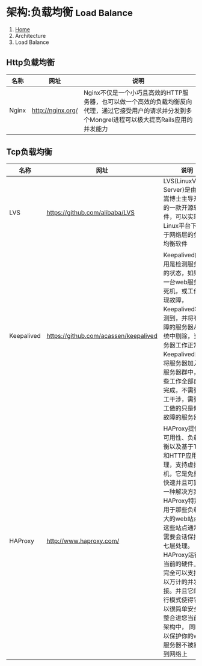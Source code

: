 # 架构:负载均衡 <small>Load Balance</small>

<ol class="breadcrumb"><li><a href="/">Home</a></li><li class="active">Architecture</li><li class="active">Load Balance</li></ol>

## Http负载均衡
|名称|网址|说明|
|------|------|------|
|Nginx|http://nginx.org/|Nginx不仅是一个小巧且高效的HTTP服务器，也可以做一个高效的负载均衡反向代理，通过它接受用户的请求并分发到多个Mongrel进程可以极大提高Rails应用的并发能力|

## Tcp负载均衡
|名称|网址|说明|
|------|------|------|
|LVS|https://github.com/alibaba/LVS|LVS(LinuxVirtual Server)是由章文嵩博士主导开发的一款开源软件，可以实现Linux平台下的基于网络层的负载均衡软件|
|Keepalived|https://github.com/acassen/keepalived|Keepalived的作用是检测服务器的状态，如果有一台web服务器死机，或工作出现故障，Keepalived将检测到，并将有故障的服务器从系统中剔除，当服务器工作正常后Keepalived自动将服务器加入到服务器群中，这些工作全部自动完成，不需要人工干涉，需要人工做的只是修复故障的服务器|
|HAProxy|http://www.haproxy.com/|HAProxy提供高可用性、负载均衡以及基于TCP和HTTP应用的代理，支持虚拟主机，它是免费、快速并且可靠的一种解决方案。HAProxy特别适用于那些负载特大的web站点，这些站点通常又需要会话保持或七层处理。HAProxy运行在当前的硬件上，完全可以支持数以万计的并发连接。并且它的运行模式使得它可以很简单安全的整合进您当前的架构中， 同时可以保护你的web服务器不被暴露到网络上|

